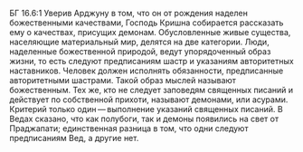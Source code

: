 БГ 16.6:1	Уверив Арджуну в том, что он от рождения наделен божественными качествами, Господь Кришна собирается рассказать ему о качествах, присущих демонам. Обусловленные живые существа, населяющие материальный мир, делятся на две категории. Люди, наделенные божественной природой, ведут упорядоченный образ жизни, то есть следуют предписаниям шастр и указаниям авторитетных наставников. Человек должен исполнять обязанности, предписанные авторитетными шастрами. Такой образ мыслей называют божественным. Тех же, кто не следует заповедям священных писаний и действует по собственной прихоти, называют демонами, или асурами. Критерий только один — выполнение указаний священных писаний. В Ведах сказано, что как полубоги, так и демоны появились на свет от Праджапати; единственная разница в том, что одни следуют предписаниям Вед, а другие нет.